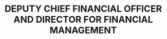 ---
name : MR. STEPHEN KUNZE
department: DEPARTMENT OF COMMERCE
title: DEPUTY CHIEF FINANCIAL OFFICER AND DIRECTOR FOR FINANCIAL MANAGEMENT
img:
description: Stephen Kunze serves as the Deputy Chief Financial Officer and Director for Financial Management within the Office of the Chief Financial Officer and Assistant Secretary for Administration (OCFO/ASA). In this role, he is responsible for financial management and accounting throughout the Department, for preparation of the Department’s annual consolidated financial statements, and for development and implementation of a Department-wide integrated financial system.  His responsibilities include promulgating financial management policy throughout the Department and for ensuring the Department’s compliance with financial management laws and regulations, including the Chief Financial Officers’ Act, the Government Management Reform Act, the Government Performance and Results Act and the Federal Financial Management Improvement Act.  Mr. Kunze is also responsible for the Office of Secretary budget operations.
             
  Mr. Kunze came to the Department of Commerce from the National Highway Traffic Safety Administration where he served as the Chief Financial Officer. From 2011 through 2015, Mr. Kunze served as the Chief Financial Officer for the Natural Resources Conservation Service (NRCS) in the Department of Agriculture. Prior to that, Mr. Kunze was the Deputy Chief Financial Officer for the National Institute of Standards and Technology (NIST).
             
  Stephen joined the federal government with IRS in 1987 as a Presidential Management Intern in the Chief Financial Officer’s organization. Stephen was later nominated to the Excellence in Government Fellows program, an intensive results-oriented leadership program, in 1996 and is an active member of their Senior Fellows program.
             
  Stephen received a B.A. in Political Science from Providence College and his Masters in Public Affairs from Indiana University in Bloomington Indiana.

---